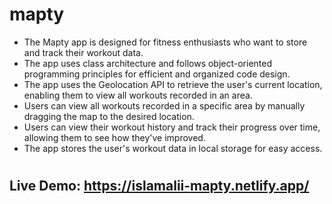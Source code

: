 # mapty

<ul>
  <li>The Mapty app is designed for fitness enthusiasts who want to store and track their workout data.</li>
  <li>The app uses class architecture and follows object-oriented programming principles for efficient and organized code design.</li>
  <li>The app uses the Geolocation API to retrieve the user's current location, enabling them to view all workouts recorded in an area.</li>
  <li>Users can view all workouts recorded in a specific area by manually dragging the map to the desired location.</li>
  <li>Users can view their workout history and track their progress over time, allowing them to see how they've improved.</li>
  <li>The app stores the user's workout data in local storage for easy access.</li>
</ul>

# 

## Live Demo: https://islamalii-mapty.netlify.app/
